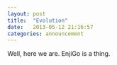 ```yaml
---
layout: post
title:  "Evolution"
date:   2013-05-12 21:16:57
categories: announcement
---
```


Well, here we are. EnjiGo is a thing.
